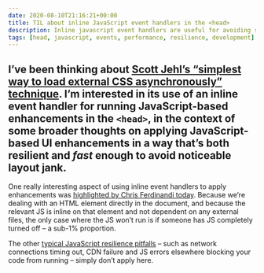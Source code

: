 ```yaml
---
date: 2020-08-10T21:16:21+00:00
title: TIL about inline JavaScript event handlers in the <head>
description: Inline javascript event handlers are useful for avoiding some typical JavaScript resilience pitfalls 
tags: [head, javascript, events, performance, resilience, development]
---
```

I’ve been thinking about [Scott Jehl’s “simplest way to load external CSS asynchronously” technique](https://fuzzylogic.me/posts/2020-08-08-simplest-way-to-load-css-async/). I’m interested in its use of an inline event handler for running JavaScript-based enhancements in the `<head>`, in the context of some broader thoughts on applying JavaScript-based UI enhancements in a way that’s both resilient and _fast_ enough to avoid noticeable layout jank.
---
One really interesting aspect of using inline event handlers to apply enhancements was [highlighted by Chris Ferdinandi today](https://gomakethings.com/progressive-enhancement-graceful-degradation-and-asynchronously-loading-css/). Because we’re dealing with an HTML element directly in the document, and because the relevant JS is inline on that element and not dependent on any external files, the only case where the JS won’t run is if someone has JS completely turned off – a sub-1% proportion.

The other [typical JavaScript resilience pitfalls](https://kryogenix.org/code/browser/everyonehasjs.html) – such as network connections timing out, CDN failure and JS errors elsewhere blocking your code from running – simply don’t apply here.
